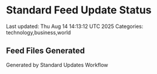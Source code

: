 # Standard Feed Update Status
Last updated: Thu Aug 14 14:13:12 UTC 2025
Categories: technology,business,world

## Feed Files Generated

Generated by Standard Updates Workflow
